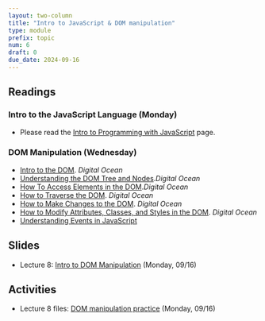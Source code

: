 ```yaml
---
layout: two-column
title: "Intro to JavaScript & DOM manipulation"
type: module
prefix: topic
num: 6
draft: 0
due_date: 2024-09-16
---
```


## Readings

### Intro to the JavaScript Language (Monday)
* Please read the [Intro to Programming with JavaScript](/fall2024/resources/programming-review) page.


### DOM Manipulation (Wednesday)
* <a href="https://www.digitalocean.com/community/tutorials/introduction-to-the-dom" target="_blank">Intro to the DOM</a>. <em>Digital Ocean</em>
* <a href="https://www.digitalocean.com/community/tutorials/understanding-the-dom-tree-and-nodes" target="_blank">Understanding the DOM Tree and Nodes</a>.<em>Digital Ocean</em>
* <a href="https://www.digitalocean.com/community/tutorials/how-to-access-elements-in-the-dom" target="_blank">How To Access Elements in the DOM</a>.<em>Digital Ocean</em>
* <a href="https://www.digitalocean.com/community/tutorials/how-to-traverse-the-dom" target="_blank">How to Traverse the DOM</a>. <em>Digital Ocean</em>
* <a href="https://www.digitalocean.com/community/tutorials/how-to-make-changes-to-the-dom" target="_blank">How to Make Changes to the DOM</a>. <em>Digital Ocean</em>
* <a href="https://www.digitalocean.com/community/tutorials/how-to-modify-attributes-classes-and-styles-in-the-dom" target="_blank">How to Modify Attributes, Classes, and Styles in the DOM</a>. <em>Digital Ocean</em>
* <a href="https://www.digitalocean.com/community/tutorials/understanding-events-in-javascript" target="_blank">Understanding Events in JavaScript</a>


## Slides
* Lecture 8: <a href="https://docs.google.com/presentation/d/1UUvKFOpIf9FMiHaNhUSOuGidI3V7tjdN/edit?usp=sharing&ouid=113376576186080604800&rtpof=true&sd=true" target="_blank">Intro to DOM Manipulation</a> (Monday, 09/16)

<!-- * Lecture 8: <a href="https://docs.google.com/presentation/d/1VNeVoT166YjiyUcnLVnn8Mo3Xw4NowtUT0YkKz2qxoY/edit?usp=sharing" target="_blank">JavaScript Primer</a> (Monday, 02/06) -->

## Activities
* Lecture 8 files: [DOM manipulation practice](/fall2024/course-files/lectures/lecture08.zip) (Monday, 09/16)


<!-- * Lecture 9 files: [Intro to the language](/fall2024/course-files/lectures/lecture09.zip) (Wednesday, 09/18) -->

